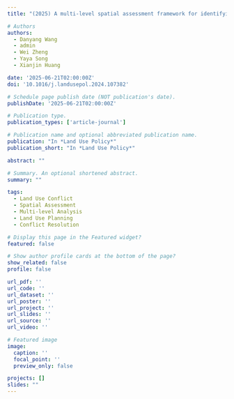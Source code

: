 ```yaml
---
title: "(2025) A multi-level spatial assessment framework for identifying land use conflict zones. Land Use Policy, 148, 107382"

# Authors
authors:
  - Danyang Wang
  - admin
  - Wei Zheng
  - Yaya Song
  - Xianjin Huang

date: '2025-06-21T02:00:00Z'
doi: '10.1016/j.landusepol.2024.107382'

# Schedule page publish date (NOT publication's date).
publishDate: '2025-06-21T02:00:00Z'

# Publication type.
publication_types: ['article-journal']

# Publication name and optional abbreviated publication name.
publication: "In *Land Use Policy*"
publication_short: "In *Land Use Policy*"

abstract: ""

# Summary. An optional shortened abstract.
summary: ""

tags:
  - Land Use Conflict
  - Spatial Assessment
  - Multi-level Analysis
  - Land Use Planning
  - Conflict Resolution

# Display this page in the Featured widget?
featured: false

# Show author profile cards at the bottom of the page?
show_related: false
profile: false

url_pdf: ''
url_code: ''
url_dataset: ''
url_poster: ''
url_project: ''
url_slides: ''
url_source: ''
url_video: ''

# Featured image
image:
  caption: ''
  focal_point: ''
  preview_only: false

projects: []
slides: ""
---
```

